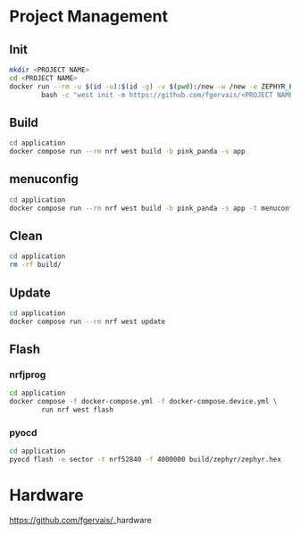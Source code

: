# Project Management

## Init

```bash
mkdir <PROJECT NAME>
cd <PROJECT NAME>
docker run --rm -u $(id -u):$(id -g) -v $(pwd):/new -w /new -e ZEPHYR_BASE="" nordicplayground/nrfconnect-sdk:v2.4-branch \
        bash -c "west init -m https://github.com/fgervais/<PROJECT NAME>.git . && west update"
```

## Build

```bash
cd application
docker compose run --rm nrf west build -b pink_panda -s app
```

## menuconfig

```bash
cd application
docker compose run --rm nrf west build -b pink_panda -s app -t menuconfig
```

## Clean

```bash
cd application
rm -rf build/
```

## Update

```bash
cd application
docker compose run --rm nrf west update
```

## Flash

### nrfjprog
```bash
cd application
docker compose -f docker-compose.yml -f docker-compose.device.yml \
        run nrf west flash
```

### pyocd
```bash
cd application
pyocd flash -e sector -t nrf52840 -f 4000000 build/zephyr/zephyr.hex
```

# Hardware

https://github.com/fgervais/<PROJECT NAME>_hardware
